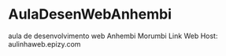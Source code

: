 # AulaDesenWebAnhembi
aula de desenvolvimento web Anhembi Morumbi
Link Web Host: aulinhaweb.epizy.com
